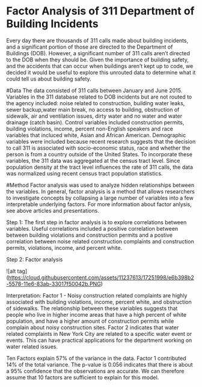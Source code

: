 # Factor Analysis of 311 Department of Building Incidents

Every day there are thousands of 311 calls made about building incidents, and a significant portion of those are directed to the Department of Buildings (DOB). However, a significant number of 311 calls aren’t directed to the DOB when they should be. Given the importance of
building safety, and the accidents that can occur when buildings aren’t kept up to code, we
decided it would be useful to explore this unrouted data to determine what it could tell us about building safety. 

#Data
The data consisted of 311 calls between January and June 2015. Variables in the 311 database related to DOB incidents but are not routed to the agency included: noise related to construction, building water leaks, sewer backup,water main break, no access to building, obstruction of sidewalk, air and ventilation issues, dirty water and no water and water drainage (catch basin). Control variables included construction permits, building violations,  income, percent non-English speakers and race variables that incluced white, Asian and African American. Demographic variables were included because recent research suggests that the decision to call 311 is associated with socio-economic status, race and whether the person is from a country outside of the United States. To incorporate these variables, the 311 data was aggregated at the census tract level. Since population density at the tract level influences the rate of 311 calls, the data was normalized using recent census tract population statistics. 

#Method
Factor analysis was used to analyze hidden relationships between the variables. In general, factor analysis is a method that allows researchers to investigate concepts by collapsing a large number of variables into a few interpretable underlying factors. For more information about factor anlysis, see above articles and presentations.

Step 1:
The first step in factor analysis is to explore correlations between variables. Useful correlations included a positive correlation between between building violations and construction permits and a postive correlation between noise related construction complaints and construction permits, violations, income, and percent white. 

Step 2:
Factor analysis

![alt tag] (https://cloud.githubusercontent.com/assets/11237613/17251998/e6b398b2-5578-11e6-83ab-33017f50042b.PNG)

Interpretation: Factor 1 - Noisy construction related complaints are highly associated with building violations, income, percent white, and obstruction of sidewalks. The relationship between these variables suggests that people who live in higher income areas that have a high percent of white population, and have a higher amount of construction permits while complain about noisy construction sites. Factor 2 indicates that water related complaints in New York City are related to a specific water event or events. This can have practical applications for the department working on water related issues. 

Ten Factors explain 57% of the variance in the data. Factor 1 contributed 14% of the total variance. The p-value is 0.056  indicates that there is about a 95% confidence that the observations are accurate. We can therefore assume that 10 factors are sufficient to explain for this model. 






